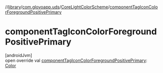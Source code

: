 //[library](../../../index.md)/[com.glovoapp.uds](../index.md)/[CoreLightColorScheme](index.md)/[componentTagIconColorForegroundPositivePrimary](component-tag-icon-color-foreground-positive-primary.md)

# componentTagIconColorForegroundPositivePrimary

[androidJvm]\
open override val [componentTagIconColorForegroundPositivePrimary](component-tag-icon-color-foreground-positive-primary.md): [Color](https://developer.android.com/reference/kotlin/androidx/compose/ui/graphics/Color.html)
